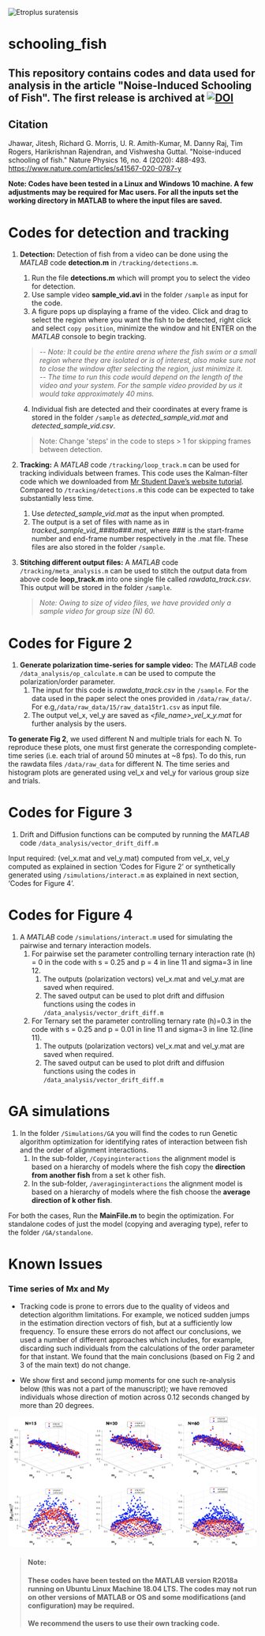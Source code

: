 ![Etroplus suratensis](https://teelabiisc.files.wordpress.com/2019/03/fish-4.jpg)
# schooling_fish

## This repository contains codes and data used for analysis in the article "Noise-Induced Schooling of Fish". The first release is archived at [![DOI](https://zenodo.org/badge/159283981.svg)](https://zenodo.org/badge/latestdoi/159283981)

## Citation
Jhawar, Jitesh, Richard G. Morris, U. R. Amith-Kumar, M. Danny Raj, Tim Rogers, Harikrishnan Rajendran, and Vishwesha Guttal. "Noise-induced schooling of fish." Nature Physics 16, no. 4 (2020): 488-493. https://www.nature.com/articles/s41567-020-0787-y

**Note: Codes have been tested in a Linux and Windows 10 machine. A few adjustments may be required for Mac users. For all the inputs set the working directory in MATLAB to where the input files are saved.**

# Codes for detection and tracking

1. **Detection:** Detection of fish from a video can be done using the *MATLAB* code __detection.m__ in ``/tracking/detections.m``.
    1. Run the file __detections.m__ which will prompt you to select the video for detection.
    2. Use sample video __sample_vid.avi__ in the folder ``/sample`` as input for the code.
    3. A figure pops up displaying a frame of the video. Click and drag to select the region where you want the fish to be detected, right click and select ``copy position``, minimize the window and hit ENTER on the *MATLAB* console to begin tracking. 
    >*-- Note: It could be the entire arena where the fish swim or a small region where they are isolated or is of interest, also make sure not to close the window after selecting the region, just minimize it.*  
    >*-- The time to run this code would depend on the length of the video and your system. For the sample video provided by us it would take approximately 40 mins.*
    
    4. Individual fish are detected and their coordinates at every frame is stored in the folder ``/sample`` as *detected_sample_vid.mat* and *detected_sample_vid.csv*.
     >Note: Change 'steps' in the code to steps > 1 for skipping frames between detection.
 
2. **Tracking:** A *MATLAB* code ``/tracking/loop_track.m`` can be used for tracking individuals between frames. This code uses the Kalman-filter code which we downloaded from [Mr Student Dave’s website tutorial](http://studentdavestutorials.weebly.com/). Compared to ``/tracking/detections.m`` this code can be expected to take substantially less time.
    1. Use *detected_sample_vid.mat* as the input when prompted.
    2. The output is a set of files with name as in *tracked_sample_vid_###to###.mat*, where *###* is the start-frame number and end-frame number respectively in the .mat file. These files are also stored in the folder ``/sample``.

3. **Stitching different output files:** A *MATLAB* code  ``/tracking/meta_analysis.m`` can be used to stitch the output data from above code __loop_track.m__ into one single file called *rawdata_track.csv*. This output will be stored in the folder ``/sample``.
   >*Note: Owing to size of video files, we have provided only a sample video for group size (N) 60.*

# Codes for Figure 2

1. **Generate polarization time-series for sample video:** The *MATLAB* code ``/data_analysis/op_calculate.m`` can be used to compute the polarization/order parameter.
    1. The input for this code is *rawdata_track.csv* in the ``/sample``. For the data used in the paper select the ones provided in ``/data/raw_data/``. 
    For e.g,``/data/raw_data/15/raw_data15tr1.csv`` as input file.
    3. The output vel_x, vel_y are saved as *<file_name>_vel_x_y.mat* for further analysis by the users.
    
**To generate Fig 2**, we used different N and multiple trials for each N. To reproduce these plots, one must first generate the corresponding complete-time series (i.e. each trial of around 50 minutes at ~8 fps). To do this, run the rawdata files ``/data/raw_data`` for different N. 
The time series and histogram plots are generated using vel_x and vel_y for various group size and trials.

# Codes for Figure 3

1. Drift and Diffusion functions can be computed by running the *MATLAB* code ``/data_analysis/vector_drift_diff.m``

Input required: (vel_x.mat and vel_y.mat) computed from vel_x, vel_y computed as explained in section ‘Codes for Figure 2’ or synthetically generated using ``/simulations/interact.m`` as explained in next section, ‘Codes for Figure 4’.

# Codes for Figure 4

1. A *MATLAB* code ``/simulations/interact.m`` used for simulating the pairwise and ternary interaction models.
    1. For pairwise set the parameter controlling ternary interaction rate (h) = 0 in the code with s = 0.25 and p = 4 in line 11 and sigma=3 in line 12.
        1. The outputs (polarization vectors) vel_x.mat and vel_y.mat are saved when required.
        2. The saved output can be used to plot drift and diffusion functions using the codes in ``/data_analysis/vector_drift_diff.m``
    2. For Ternary set the parameter controlling ternary rate (h)=0.3 in the code with s = 0.25 and p = 0.01 in line 11 and sigma=3 in line 12.(line 11).
        1. The outputs (polarization vectors) vel_x.mat and vel_y.mat are saved when required. 
        2. The saved output can be used to plot drift and diffusion functions using the codes in ``/data_analysis/vector_drift_diff.m``

# GA simulations

1. In the folder ``/Simulations/GA`` you will find the codes to run Genetic algorithm optimization for identifying rates of interaction between fish and the order of alignment interactions.
    1. In the sub-folder, ``/Copyinginteractions`` the alignment model is based on a hierarchy of models where the fish copy the **direction from another fish** from a set k other fish.
    2. In the sub-folder, ``/averaginginteractions`` the alignment model is based on a hierarchy of models where the fish choose the **average direction of k other fish**.
    
    
For both the cases, Run the __MainFile.m__ to begin the optimization.
For standalone codes of just the model (copying and averaging type), refer to the folder ``/GA/standalone``.
 
# Known Issues

### Time series of Mx and My
- Tracking code is prone to errors due to the quality of videos and detection algorithm limitations. For example, we noticed sudden jumps in the estimation direction vectors of fish, but at a sufficiently low frequency. To ensure these errors do not affect our conclusions, we used a number of different approaches which includes, for example, discarding such individuals from the calculations of the order parameter for that instant. We found that the main conclusions (based on Fig 2 and 3 of the main text) do not change.

- We show first and second jump moments for one such re-analysis below (this was not a part of the manuscript); we have removed individuals whose direction of motion across 0.12 seconds changed by more than 20 degrees.

![Jump Moment Comparison for N = 15 ](https://github.com/tee-lab/schooling_fish/blob/master/jumpMoment.png?raw=true)

> #### Note: 
> #### These codes have been tested on the MATLAB version R2018a running on Ubuntu Linux Machine 18.04 LTS. The codes may not run on other versions of MATLAB or OS and some modifications (and configuration) may be required.
> #### We recommend the users to use their own tracking code.

